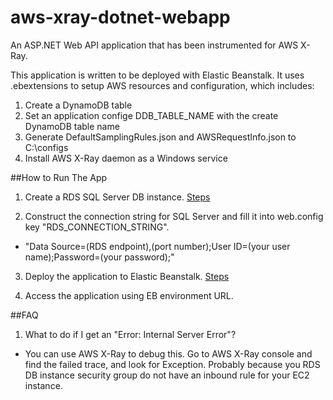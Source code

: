 # aws-xray-dotnet-webapp
An ASP.NET Web API application that has been instrumented for AWS X-Ray.

This application is written to be deployed with Elastic Beanstalk. It uses .ebextensions to setup AWS resources and configuration, which includes:

1. Create a DynamoDB table
2. Set an application confige DDB_TABLE_NAME with the create DynamoDB table name
3. Generate DefaultSamplingRules.json and AWSRequestInfo.json to C:\configs
4. Install AWS X-Ray daemon as a Windows service

##How to Run The App

1. Create a RDS SQL Server DB instance. [Steps](http://docs.aws.amazon.com/AmazonRDS/latest/UserGuide/CHAP_GettingStarted.CreatingConnecting.SQLServer.html#CHAP_GettingStarted.Creating.SQLServer)

2. Construct the connection string for SQL Server and fill it into web.config key "RDS_CONNECTION_STRING".
  * "Data Source=(RDS endpoint),(port number);User ID=(your user name);Password=(your password);"


3. Deploy the application to Elastic Beanstalk. [Steps](http://docs.aws.amazon.com/elasticbeanstalk/latest/dg/create_deploy_NET.quickstart.html#aws-elastic-beanstalk-tutorial-step-2-publish-application)

4. Access the application using EB environment URL.

##FAQ

1. What to do if I get an "Error: Internal Server Error"?
  * You can use AWS X-Ray to debug this. Go to AWS X-Ray console and find the failed trace, and look for Exception. Probably because you RDS DB instance security group do not have an inbound rule for your EC2 instance. 
